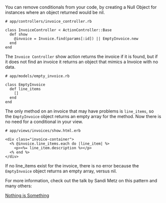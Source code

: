 You can remove conditionals from your code, by creating a Null Object for instances where 
an object returned would be nil. 

```
# app/controllers/invoice_controller.rb

class InvoiceController < ActionController::Base 
  def show 
    @invoice = Invoice.find(params[:id]) || EmptyInvoice.new
  end
end
```

The `Invoice Controller` show action returns the invoice if it is found, but if it does not find an invoice 
it returns an object that mimics a Invoice with no data. 

```
# app/models/empty_invoice.rb

class EmptyInvoice 
  def line_items 
    []
  end
end
```

The only method on an invoice that may have problems is `line_items`, so the `EmptyInvoice` object 
returns an empty array for the method. Now there is no need for a conditional in your view. 

```
# app/views/invoices/show.html.erb

<div class="invoice-container">
  <% @invoice.line_items.each do |line_item| %>
    <p><%= line_item.description %></p>
  <% end %>
</div>
```

If no line_items exist for the invoice, there is no error because the `EmptyInvoice` object returns 
an empty array, versus nil. 

For more information, check out the talk by Sandi Metz on this pattern and many others: 

[Nothing is Something](https://www.youtube.com/watch?v=OMPfEXIlTVE)
